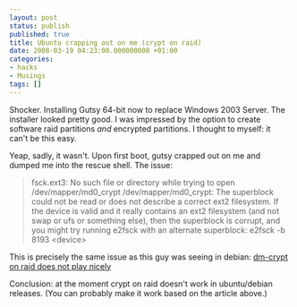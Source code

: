 ```yaml
---
layout: post
status: publish
published: true
title: Ubuntu crapping out on me (crypt on raid)
date: 2008-03-19 04:23:00.000000000 +01:00
categories:
- hacks
- Musings
tags: []
---
```

Shocker. Installing Gutsy 64-bit now to replace Windows 2003 Server. The installer looked pretty good. I was impressed by the option to create software raid partitions *and* encrypted partitions. I thought to myself: it can't be this easy.

Yeap, sadly, it wasn't. Upon first boot, gutsy crapped out on me and dumped me into the rescue shell. The issue:
<blockquote>fsck.ext3: No such file or directory while trying to open /dev/mapper/md0_crypt
/dev/mapper/md0_crypt:
The superblock could not be read or does not describe a correct ext2
filesystem.  If the device is valid and it really contains an ext2
filesystem (and not swap or ufs or something else), then the superblock
is corrupt, and you might try running e2fsck with an alternate superblock:
    e2fsck -b 8193 &lt;device&gt;</blockquote>

This is precisely the same issue as this guy was seeing in debian:
[dm-crypt on raid does not play nicely](http://bugs.debian.org/cgi-bin/bugreport.cgi?bug=393728)

Conclusion: at the moment crypt on raid doesn't work in ubuntu/debian releases. (You can probably make it work based on the article above.)
